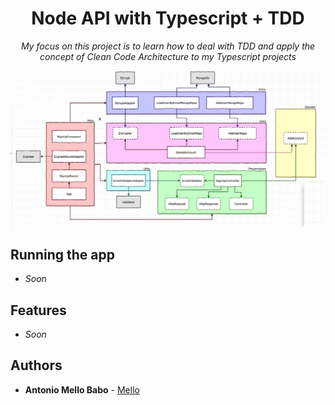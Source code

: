 
<h1 align="center">
  Node API with Typescript + TDD
</h1>

<p align="center">
    <i>My focus on this project is to learn how to deal with TDD and apply the concept of Clean Code Architecture to my Typescript projects</i>
</h1>
</p>

<p align="center">
  <img src="https://github.com/MelloTonio/Clean-Rest-API/blob/master/projectImage/project.png">
</p>

## Running the app
* <i>Soon</i>
## Features

* <i>Soon</i>



## Authors

* **Antonio Mello Babo**  - [Mello](https://github.com/MelloTonio)
